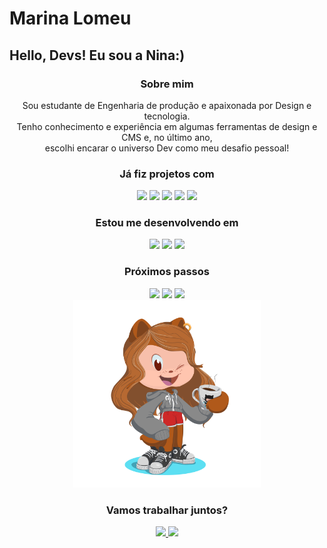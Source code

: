 # Marina Lomeu
## Hello, Devs! Eu sou a Nina:)
  <div align= "center">
    <h3>Sobre mim</h3>
    <p> Sou estudante de Engenharia de produção e apaixonada por Design e tecnologia.<br>
    Tenho conhecimento e experiência em algumas ferramentas de design e CMS e, no último ano, <br>escolhi encarar o universo Dev como meu desafio pessoal!
    <h3>Já fiz projetos com</h3>
      <div>
        <img height= "30"src= "https://img.shields.io/badge/Webflow-146EF5.svg?style=for-the-badge&logo=Webflow&logoColor=white">
        <img height= "30"src= "https://img.shields.io/badge/WordPress-21759B.svg?style=for-the-badge&logo=WordPress&logoColor=white">
        <img height= "30"src= "https://img.shields.io/badge/Adobe%20Illustrator-FF9A00.svg?style=for-the-badge&logo=Adobe-Illustrator&logoColor=white">
        <img height= "30"src= "https://img.shields.io/badge/Figma-F24E1E.svg?style=for-the-badge&logo=Figma&logoColor=white">
        <img height= "30"src= "https://img.shields.io/badge/Adobe%20Photoshop-31A8FF.svg?style=for-the-badge&logo=Adobe-Photoshop&logoColor=white">
      </div>
    <h3>Estou me desenvolvendo em</h3>
      <div>
        <img height= "30"src= "https://img.shields.io/badge/HTML5-E34F26.svg?style=for-the-badge&logo=HTML5&logoColor=white">
        <img height= "30"src= "https://img.shields.io/badge/CSS3-1572B6.svg?style=for-the-badge&logo=CSS3&logoColor=white">
        <img height= "30"src= "https://img.shields.io/badge/JavaScript-F7DF1E.svg?style=for-the-badge&logo=JavaScript&logoColor=black">
      </div>
    <h3>Próximos passos</h3>
      <div>
        <img height= "30"src= "https://img.shields.io/badge/React-61DAFB.svg?style=for-the-badge&logo=React&logoColor=black">
        <img height= "30"src= "https://img.shields.io/badge/Angular-0F0F11.svg?style=for-the-badge&logo=Angular&logoColor=white">
        <img height= "30"src= "https://img.shields.io/badge/Vue.js-4FC08D.svg?style=for-the-badge&logo=vuedotjs&logoColor=white">
      </div>
  </div>
  
  <div align= "center">
    <img height= "300" src= "./octocat-nina.png" alt= "Nina">
    <h3>Vamos trabalhar juntos?</h3>
      <div>
        <a href= "https://www.instagram.com/marinalomeu_">
          <img height= "30"src= "https://img.shields.io/badge/Instagram-E4405F.svg?style=for-the-badge&logo=Instagram&logoColor=white">
        </a>
        <a href= "https://www.linkedin.com/in/marinalomeu/"> <img height= "30"src= "https://img.shields.io/badge/LinkedIn-0A66C2.svg?style=for-the-badge&logo=LinkedIn&logoColor=white"></a>
      </div>
  </div> 


    






          


<!--
**marinalomeu/marinalomeu** is a ✨ _special_ ✨ repository because its `README.md` (this file) appears on your GitHub profile.

Here are some ideas to get you started:

- 🔭 I’m currently working on ...
- 🌱 I’m currently learning ...
- 👯 I’m looking to collaborate on ...
- 🤔 I’m looking for help with ...
- 💬 Ask me about ...
- 📫 How to reach me: ...
- 😄 Pronouns: ...
- ⚡ Fun fact: ...
-->
